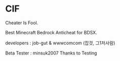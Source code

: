 # CIF
Cheater Is Fool.

Best Minecraft Bedrock Anticheat for BDSX.

developers : job-gut & wwwcomcom (잡것, 그1저사람)

Beta Tester : minsuk2007
Thanks to Testing
